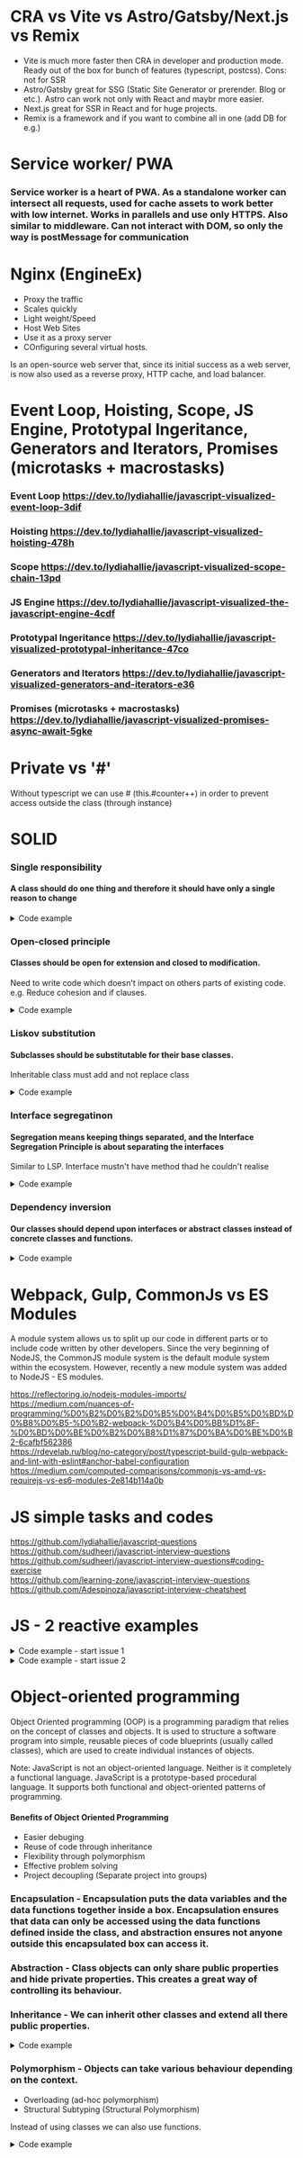 # CRA vs Vite vs Astro/Gatsby/Next.js vs Remix

+ Vite is much more faster then CRA in developer and production mode. Ready out of the box for bunch of features (typescript, postcss). Cons: not for SSR
+ Astro/Gatsby great for SSG (Static Site Generator or prerender. Blog or etc.). Astro can work not only with React and maybr more easier.
+ Next.js great for SSR in React and for huge projects.
+ Remix is a framework and if you want to combine all in one (add DB for e.g.)


# Service worker/ PWA

### Service worker is a heart of PWA. As a standalone worker can intersect all requests, used for cache assets to work better with low internet. Works in parallels and use only HTTPS. Also similar to middleware. Can not interact with DOM, so only the way is postMessage for communication


# Nginx (EngineEx)

+ Proxy the traffic
+ Scales quickly
+ Light weight/Speed
+ Host Web Sites
+ Use it as a proxy server
+ COnfiguring several virtual hosts.

Is an open-source web server that, since its initial success as a web server, is now also used as a reverse proxy, HTTP cache, and load balancer.

# Event Loop, Hoisting, Scope, JS Engine, Prototypal Ingeritance, Generators and Iterators, Promises (microtasks + macrostasks)

### Event Loop https://dev.to/lydiahallie/javascript-visualized-event-loop-3dif
### Hoisting https://dev.to/lydiahallie/javascript-visualized-hoisting-478h
### Scope https://dev.to/lydiahallie/javascript-visualized-scope-chain-13pd
### JS Engine https://dev.to/lydiahallie/javascript-visualized-the-javascript-engine-4cdf
### Prototypal Ingeritance https://dev.to/lydiahallie/javascript-visualized-prototypal-inheritance-47co
### Generators and Iterators https://dev.to/lydiahallie/javascript-visualized-generators-and-iterators-e36
### Promises (microtasks + macrostasks) https://dev.to/lydiahallie/javascript-visualized-promises-async-await-5gke

# Private vs '#'

Without typescript we can use # (this.#counter++) in order to prevent access outside the class (through instance)

# SOLID

### Single responsibility
#### A class should do one thing and therefore it should have only a single reason to change

<details>
  <summary>Code example</summary>
      
```typescript
  
// Single Responsibility Principle
class HttpClient {
  get(url: string) {}
  post() {}
  put() {}
  delete() {}
}

class UserService {
  client: HttpClient;
  constructor(client) {
      this.client = client;
  }
  getOneUser(id: number) {}
  getAllUsers() {}
}

class RequisitesService {
  createRequisites() {}
  getRequisites() {}
  updateRequisites() {}
} 
 
```
</details>

### Open-closed principle
#### Classes should be open for extension and closed to modification.
Need to write code which doesn't impact on others parts of existing code. e.g. Reduce cohesion and if clauses.

<details>
  <summary>Code example</summary>
  
 ```typescript

interface Attacker {
  attack: () => void;
}
class Weapon implements Attacker {
  damage: number; // 0 - 100;
  range: number; // 0 - 100;

  constructor( damage: number, range: number) {
    this.damage = damage;
    this.range = range;
  }

  attack() {}
}

class Sword extends Weapon {
  attack() {
    console.log('Удар мечом с уроном ' + this.damage)
  }
}

class Crossbow extends Weapon {
  attack() {
    console.log('Выстрел из арбалета с уроном ' + this.damage)
  }
}

class Knife extends Weapon {
  attack() {
    console.log('Удар ножом с уроном ' + this.damage)
  }
}

class Character {
  name: string;
  weapon: Weapon;

  constructor(name: string, weapon: Weapon) {
    this.name = name;
    this.weapon = weapon;
  }

  changeWeapon(newWeapon: Weapon) {
    this.weapon = newWeapon;
  }

  attack() {
    this.weapon.attack();
  }
}

const sword = new Sword(15, 2);
const character = new Character('Warrior', sword);
character.attack()

const crossbow = new Crossbow(40, 100);
character.changeWeapon(crossbow);
character.attack()
 
```
</details>

### Liskov substitution
#### Subclasses should be substitutable for their base classes.

Inheritable class must add and not replace class

<details>
  <summary>Code example</summary>
      
```typescript

 class Database {
  connect() {}
  read() {}
  write() {}
}

class SQLDatabase extends Database {
  connect() {}
  read() {}
  write() {}
  joinTables() {}
}

class NOSQLDatabase extends Database {
  connect() {}
  read() {}
  write() {}
  createIndex() {}
}

class MySQLDatabase extends SQLDatabase {
  connect() {}
  read() {}
  write() {}
  joinTables() {}
}

class MongoDatabase extends NOSQLDatabase {
  connect() {}
  read() {}
  write() {}
  createIndex() {}
  mergeDocuments() {}
}


function startApp(database: Database) {
  database.connect()
}
startApp(new MongoDatabase())
startApp(new MySQLDatabase())

  
```
</details>

### Interface segregatinon
#### Segregation means keeping things separated, and the Interface Segregation Principle is about separating the interfaces

Similar to LSP. Interface mustn't have method thad he couldn't realise

<details>
  <summary>Code example</summary>
      
```typescript
  
interface HttpRequest {
  get: () => void;
  post: () => void;
  put: () => void;
  delete: () => void;
  
  addToken: () => void; // need to move to another interface, because not of clients need it.
}
  
```
</details>

### Dependency inversion
#### Our classes should depend upon interfaces or abstract classes instead of concrete classes and functions.

<details>
  <summary>Code example</summary>
      
```typescript

interface MusicApi {
  getTracks: () => void;
}

class YandexMusicApi implements MusicApi {
  getTracks(): void {}
}

class SpotifyApi implements MusicApi {
  getTracks(): void {}
}

class VKMusicApi implements MusicApi {
  getTracks(): void {}
}

class MusicClient implements MusicApi {
  client: MusicApi;

  constructor(client: MusicApi) {
    this.client = client;
  }

  getTracks() {
    this.client.getTracks();
  }
}

const MusicApp = () => {
  const API = new MusicClient(new SpotifyApi())

  API.getTracks()
}


interface HttpClient {

}


class Axios implements HttpClient {
  request() {
    fetch
    XMLHttpRequest()
    node-fetch
    node http module
  }
}


```
</details>

# Webpack, Gulp, CommonJs vs ES Modules

A module system allows us to split up our code in different parts or to include code written by other developers.
Since the very beginning of NodeJS, the CommonJS module system is the default module system within the ecosystem. However, recently a new module system was added to NodeJS - ES modules.

https://reflectoring.io/nodejs-modules-imports/ <br />
https://medium.com/nuances-of-programming/%D0%B2%D0%B2%D0%B5%D0%B4%D0%B5%D0%BD%D0%B8%D0%B5-%D0%B2-webpack-%D0%B4%D0%BB%D1%8F-%D0%BD%D0%BE%D0%B2%D0%B8%D1%87%D0%BA%D0%BE%D0%B2-6cafbf562386 <br />
https://rdevelab.ru/blog/no-category/post/typescript-build-gulp-webpack-and-lint-with-eslint#anchor-babel-configuration <br />
https://medium.com/computed-comparisons/commonjs-vs-amd-vs-requirejs-vs-es6-modules-2e814b114a0b <br />

# JS simple tasks and codes

https://github.com/lydiahallie/javascript-questions <br />
https://github.com/sudheerj/javascript-interview-questions <br />
https://github.com/sudheerj/javascript-interview-questions#coding-exercise <br />
https://github.com/learning-zone/javascript-interview-questions <br />
https://github.com/Adespinoza/javascript-interview-cheatsheet <br />

# JS - 2 reactive examples

<details>
  <summary>Code example - start issue 1</summary>
      
```javascript
  
/* 1. Init obj with defineProperty instructions */
/* 2. When first autoRun start, runningReaction becomes callback function with console.log and obj.a assigning */
/* 3. After assigning get operator do its work and save fn instruction for key "a" */
/* 4. The same for autoRun for obj.b */
/* PROFIT (works on closure and global variable) */
let runningReaction = null;

const obj = reactive({
  a: 0,
  b: 1,
});

autoRun(() => {
  console.log("obj.a reactive", obj.a);
});

autoRun(() => {
  console.log("obj.b reactive", obj.b);
});

function reactive(obj) {
  return Object.entries(obj).reduce((acc, [key, val]) => {
    let value = val;
    const deps = new Set();
    Object.defineProperty(acc, key, {
      get() {
        if (runningReaction && !deps.has(runningReaction)) {
          deps.add(runningReaction);
        }
        return value;
      },
      set(newValue) {
        if (hasChanged(value, newValue)) {
          value = newValue;
          deps.forEach(f => f());
        }
      },
      enumerable: true,
    });
    return acc;
  }, {});
}

function hasChanged(newVal, oldVal) {
  return newVal !== oldVal && (newVal === newVal || oldVal === oldVal);
}

function autoRun(fn) {
  runningReaction = fn;
  fn();
  runningReaction = null;
}

obj.a = 6;
obj.b = 10;
```
</details>

<details>
  <summary>Code example - start issue 2</summary>
      
```javascript
  
class Reactive {
  constructor (obj) {
    this.contents = obj;
    this.listeners = {};
    this.makeReactive(obj);
  }
  makeReactive(obj) {
    Object.keys(obj).forEach(prop => this.makePropReactive(obj, prop));
  }

  makePropReactive(obj, key) {
    let value = obj[key];

    // Gotta be careful with this here
    const that = this;

    Object.defineProperty(obj, key, {
        get () {
          return value;
        },
        set (newValue) {
          value = newValue;
          that.notify(key)
        }
    });
  }

  listen(prop, handler) {
    if (!this.listeners[prop]) this.listeners[prop] = [];

    this.listeners[prop].push(handler);
  }

  notify(prop) {
    this.listeners[prop].forEach(listener => listener(this.contents[prop]));
  }

}

const data = new Reactive({
  foo: 'bar'
});

data.listen('foo', (change) => console.log('Change: ' + change));

data.contents.foo = 'baz';

```
</details>

# Object-oriented programming

Object Oriented programming (OOP) is a programming paradigm that relies on the concept of classes and objects. It is used to structure a software program into simple, reusable pieces of code blueprints (usually called classes), which are used to create individual instances of objects. 

Note: JavaScript is not an object-oriented language. Neither is it completely a functional language. JavaScript is a prototype-based procedural language. It supports both functional and object-oriented patterns of programming.

#### Benefits of Object Oriented Programming

+ Easier debuging
+ Reuse of code through inheritance
+ Flexibility through polymorphism
+ Effective problem solving
+ Project decoupling (Separate project into groups)

### Encapsulation - Encapsulation puts the data variables and the data functions together inside a box. Encapsulation ensures that data can only be accessed using the data functions defined inside the class, and abstraction ensures not anyone outside this encapsulated box can access it.

### Abstraction - Class objects can only share public properties and hide private properties. This creates a great way of controlling its behaviour.

### Inheritance - We can inherit other classes and extend all there public properties.

<details>
  <summary>Code example</summary>
      
```javascript

// "class" declaration
function Car(make, model) {
  this.make = make;
  this.model = model;

  function start() {
    console.log('vroom');
  }

  function toString() {
    console.log('Car - ' + this.make + ' - ' + this.model);
  }

  return { make, model, start, toString }
}

// inheritance example
function SportsCar(make, model, turbocharged) {
  Car.call(this, make, model);
  this.turbocharged = turbocharged;
}

// actual inheritance logic
SportsCar.prototype = Object.create(Car.prototype);
SportsCar.prototype.constructor = SportsCar;

// overriding the start method
SportsCar.prototype.start = function() {
  console.log('VROOOOM');
}

// Now testing the classes
var car = new Car('Nissan', 'Sunny');
car.start(); // vroom
console.log(car.make); // Nissan

var sportsCar = new SportsCar('Subaru', 'BRZ', true);
sportsCar.start(); // VROOOOM
console.log(car.turbocharged); // true

```
</details>

### Polymorphism - Objects can take various behaviour depending on the context.

+ Overloading (ad-hoc polymorphism)
+ Structural Subtyping (Structural Polymorphism)

Instead of using classes we can also use functions.

<details>
  <summary>Code example</summary>
      
```typescript

interface DbCommon {
  getDetails: () => DbDetails[];
}

interface DbDetails {
  name: string;
  age: number;
}

class MongoDb implements DbCommon {
  // Structural Polymorphism
  getDetails = (): DbDetails[] => {
    return [
      {
        name: "MongoDb",
        age: 5
      }
    ];
  };

  // Polymorphism Overloading

  // getDetails = (num: number): DbDetails[]  => {
  //   return [{
  //     name: "MongoDb",
  //     age: 5 + num
  //   }];
  // };
}

class Postgres implements DbCommon {
  // Structural Polymorphism
  getDetails = (): DbDetails[] => {
    return [
      {
        name: "Postgres",
        age: 15
      }
    ];
  };
}

class Database {
  db1: DbCommon;
  db2: Postgres;

  // Aggregation
  constructor(db: DbCommon) {
    this.db1 = db;
    // Composition
    this.db2 = new Postgres();
  }

  getUsersAggregation() {
    return this.db1.getDetails();
  }

  getUsersComposition() {
    return this.db2.getDetails();
  }
}

// Depedency injection MongoDb
const db = new Database(new MongoDb());
console.log(db.getUsersAggregation());
console.log(db.getUsersComposition());

```
</details>


